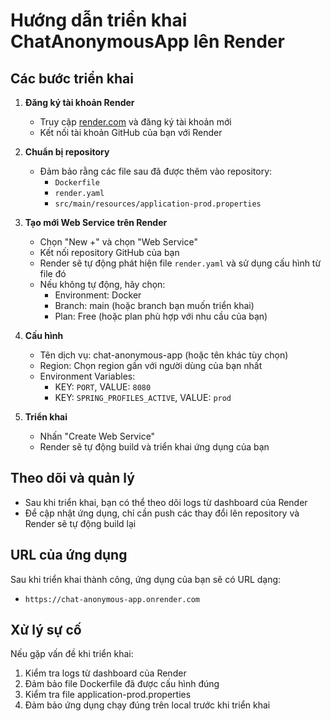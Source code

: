 # Hướng dẫn triển khai ChatAnonymousApp lên Render

## Các bước triển khai

1. **Đăng ký tài khoản Render**
   - Truy cập [render.com](https://render.com) và đăng ký tài khoản mới
   - Kết nối tài khoản GitHub của bạn với Render

2. **Chuẩn bị repository**
   - Đảm bảo rằng các file sau đã được thêm vào repository:
     - `Dockerfile`
     - `render.yaml`
     - `src/main/resources/application-prod.properties`

3. **Tạo mới Web Service trên Render**
   - Chọn "New +" và chọn "Web Service"
   - Kết nối repository GitHub của bạn
   - Render sẽ tự động phát hiện file `render.yaml` và sử dụng cấu hình từ file đó
   - Nếu không tự động, hãy chọn:
     - Environment: Docker
     - Branch: main (hoặc branch bạn muốn triển khai)
     - Plan: Free (hoặc plan phù hợp với nhu cầu của bạn)

4. **Cấu hình**
   - Tên dịch vụ: chat-anonymous-app (hoặc tên khác tùy chọn)
   - Region: Chọn region gần với người dùng của bạn nhất
   - Environment Variables:
     - KEY: `PORT`, VALUE: `8080`
     - KEY: `SPRING_PROFILES_ACTIVE`, VALUE: `prod`

5. **Triển khai**
   - Nhấn "Create Web Service"
   - Render sẽ tự động build và triển khai ứng dụng của bạn

## Theo dõi và quản lý

- Sau khi triển khai, bạn có thể theo dõi logs từ dashboard của Render
- Để cập nhật ứng dụng, chỉ cần push các thay đổi lên repository và Render sẽ tự động build lại

## URL của ứng dụng

Sau khi triển khai thành công, ứng dụng của bạn sẽ có URL dạng:
- `https://chat-anonymous-app.onrender.com`

## Xử lý sự cố

Nếu gặp vấn đề khi triển khai:
1. Kiểm tra logs từ dashboard của Render
2. Đảm bảo file Dockerfile đã được cấu hình đúng
3. Kiểm tra file application-prod.properties
4. Đảm bảo ứng dụng chạy đúng trên local trước khi triển khai 